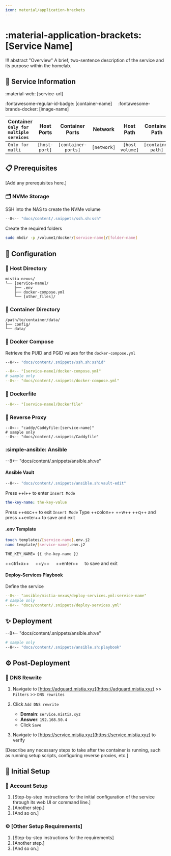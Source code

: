 ```yaml
---
icon: material/application-brackets
---
```


# :material-application-brackets: [Service Name]

<!-- markdownlint-disable MD033 -->

!!! abstract "Overview"
    A brief, two-sentence description of the service and its purpose within the homelab.

## 📑 Service Information

:material-web: [service-url]

:fontawesome-regular-id-badge: [container-name] &nbsp;&nbsp;&nbsp; :fontawesome-brands-docker: [image-name]

| Container<br>`Only for`<br>`multiple services` | Host Ports | Container Ports | Network |  Host Path | Container Path |
|:--------- |:----------:|:------------:|:----------:|:----------:|:--------------:|
| `Only for multi` | `[host-port]` | `[container-ports]` | `[network]` | `[host volume]` | `[container path]` |

## 📋 Prerequisites

[Add any prerequisites here.]

### 🗂️ NVMe Storage

SSH into the NAS to create the NVMe volume

```bash
--8<-- "docs/content/.snippets/ssh.sh:ssh"
```

Create the required folders

```bash
sudo mkdir -p /volume1/docker/[service-name]/[folder-name]
```

## 🔧 Configuration

### 📂 Host Directory

```text
mistia-nexus/
└── [service-name]/
    ├── .env
    ├── docker-compose.yml
    └── [other_files]/
```

### 📁 Container Directory

```text
/path/to/container/data/
├── config/
└── data/
```

### 🐋 Docker Compose

Retrieve the PUID and PGID values for the `docker-compose.yml`

```bash
--8<-- "docs/content/.snippets/ssh.sh:sshid"
```

```yaml title="docker-compose.yml"
--8<-- "[service-name]/docker-compose.yml"
# sample only
--8<-- "docs/content/.snippets/docker-compose.yml"
```

### 🐋 Dockerfile

```yaml title="Dockerfile"
--8<-- "[service-name]/Dockerfile"
```

### 🔀 Reverse Proxy

```Caddyfile title="Caddyfile"
--8<-- "caddy/Caddyfile:[service-name]"
# sample only
--8<-- "docs/content/.snippets/Caddyfile"
```

### :simple-ansible: Ansible

--8<-- "docs/content/.snippets/ansible.sh:ve"

#### Ansible Vault

```bash
--8<-- "docs/content/.snippets/ansible.sh:vault-edit"
```

Press ++i++ to enter `Insert Mode`

```yaml title="secrets.yml"
the-key-name: the-key-value
```

Press ++esc++ to exit `Insert Mode`
Type ++colon++ ++w++ ++q++ and press ++enter++ to save and exit

#### .env Template

```bash
touch templates/[service-name].env.j2
nano template/[service-name].env.j2
```

```j2 title="[service-name].env.j2"
THE_KEY_NAME= {{ the-key-name }}
```

++ctrl+x++ &nbsp;&nbsp;&nbsp; ++y++ &nbsp;&nbsp;&nbsp; ++enter++ &nbsp;&nbsp;&nbsp; to save and exit

#### Deploy-Services Playbook

Define the service

```yaml title="deploy-services.yml"
--8<-- "ansible/mistia-nexus/deploy-services.yml:service-name"
# sample only
--8<-- "docs/content/.snippets/deploy-services.yml"
```

## ✨ Deployment

--8<-- "docs/content/.snippets/ansible.sh:ve"

```bash
# sample only
--8<-- "docs/content/.snippets/ansible.sh:playbook"
```

## ⚙️ Post-Deployment

### 📝 DNS Rewrite

1. Navigate to [https://adguard.mistia.xyz](https://adguard.mistia.xyz) >> `Filters` >> `DNS rewrites`

2. Click `Add DNS rewrite`
      - **Domain**: `service.mistia.xyz`
      - **Answer**: `192.168.50.4`
      - Click `Save`

3. Navigate to [https://service.mistia.xyz](https://service.mistia.xyz) to verify

[Describe any necessary steps to take after the container is running, such as running setup scripts, configuring reverse proxies, etc.]

## 🚀 Initial Setup

### 🪪 Account Setup

1. [Step-by-step instructions for the initial configuration of the service through its web UI or command line.]
2. [Another step.]
3. [And so on.]

### ⚙️ [Other Setup Requirements]

1. [Step-by-step instructions for the requirements]
2. [Another step.]
3. [And so on.]
